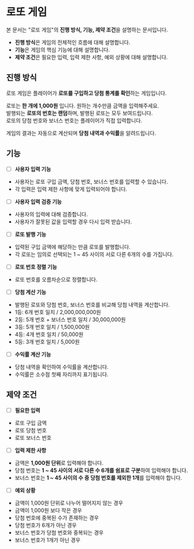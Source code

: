 
# 로또 게임

본 문서는 "로또 게임"의 **진행 방식, 기능, 제약 조건**을 설명하는 문서입니다.

- **진행 방식**은 게임의 전체적인 흐름에 대해 설명합니다.
- **기능**은 게임의 핵심 기능에 대해 설명합니다.
- **제약 조건**은 필요한 입력, 입력 제한 사항, 예외 상황에 대해 설명합니다.

## 진행 방식
로또 게임은 플레이어가 **로또를 구입하고 당첨 통계를 확인**하는 게임입니다.

로또는 **한 개에 1,000원** 입니다. 원하는 개수만큼 금액을 입력해주세요.    
발행되는 **로또의 번호는 랜덤**하며, 발행된 로또는 모두 보여드립니다.    
로또의 당첨 번호와 보너스 번호는 플레이어가 직접 입력합니다.

게임의 결과는 자동으로 계산되며 **당첨 내역과 수익률**을 알려드립니다.


## 기능

- [ ]  **사용자 입력 기능**
- 사용자는 로또 구입 금액, 당첨 번호, 보너스 번호를 입력할 수 있습니다.
- 각 입력은 입력 제한 사항에 맞게 입력되어야 합니다.

- [ ]  **사용자 입력 검증 기능**
- 사용자의 입력에 대해 검증합니다.
- 사용자가 잘못된 값을 입력할 경우 다시 입력 받습니다.

- [ ]  **로또 발행 기능**
- 입력된 구입 금액에 해당하는 만큼 로또를 발행합니다.
- 각 로또는 임의로 선택되는 1 ~ 45 사이의 서로 다른 6개의 수를 가집니다.

- [ ]  **로또 번호 정렬 기능**
- 로또 번호를 오름차순으로 정렬합니다.

- [ ]  **당첨 계산 기능**
- 발행된 로또와 당첨 번호, 보너스 번호를 비교해 당첨 내역을 계산합니다.
- 1등: 6개 번호 일치 / 2,000,000,000원
- 2등: 5개 번호 + 보너스 번호 일치 / 30,000,000원
- 3등: 5개 번호 일치 / 1,500,000원
- 4등: 4개 번호 일치 / 50,000원
- 5등: 3개 번호 일치 / 5,000원

- [ ]  **수익률 계산 기능**
- 당첨 내역을 확인하여 수익률을 계산합니다.
- 수익률은 소수점 첫째 자리까지 표기됩니다.


## 제약 조건

- [ ]  **필요한 입력**
* 로또 구입 금액
* 로또 당첨 번호
* 로또 보너스 번호

- [ ]  **입력 제한 사항**
* 금액은 **1,000원 단위**로 입력해야 합니다.
* 당첨 번호는 **1 ~ 45 사이의 서로 다른 수 6개를 쉼표로 구분**하여 입력해야 합니다.
* 보너스 번호는 **1 ~ 45 사이의 수 중 당첨 번호를 제외한 1개**를 입력해야 합니다.

- [ ]  **예외 상황**
* 금액이 1,000원 단위로 나누어 떨어지지 않는 경우
* 금액이 1,000원 보다 작은 경우
* 당첨 번호에 중복된 수가 존재하는 경우
* 당첨 번호가 6개가 아닌 경우
* 보너스 번호가 당첨 번호와 중복되는 경우
* 보너스 번호가 1개가 아닌 경우